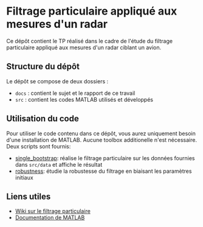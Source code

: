 # Filtrage particulaire appliqué aux mesures d'un radar

Ce dépôt contient le TP réalisé dans le cadre de l'étude du filtrage particulaire appliqué aux mesures d'un radar ciblant un avion.

## Structure du dépôt
Le dépôt se compose de deux dossiers :
- `docs` : contient le sujet et le rapport de ce travail
- `src` : contient les codes MATLAB utilisés et développés

## Utilisation du code
Pour utiliser le code contenu dans ce dépôt, vous aurez uniquement besoin d'une installation de MATLAB. Aucune toolbox additionelle n'est nécessaire. \
Deux scripts sont fournis:
- [single_bootstrap](https://github.com/Adrial-Knight/filtrage_particulaire/blob/main/src/single_bootstrap.m): réalise le filtrage particulaire sur les données fournies dans `src/data` et affiche le résultat
- [robustness](https://github.com/Adrial-Knight/filtrage_particulaire/blob/main/src/robustness.m): étudie la robustesse du filtrage en biaisant les paramètres initiaux

## Liens utiles
- [Wiki sur le filtrage particulaire](https://fr.wikipedia.org/wiki/Filtre_particulaire)
- [Documentation de MATLAB](https://www.mathworks.com/help/matlab/)
